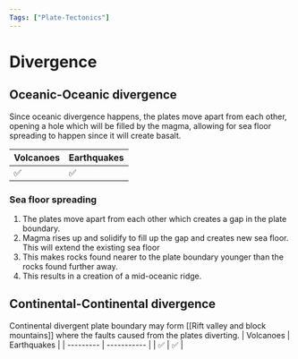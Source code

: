 ```yaml
---
Tags: ["Plate-Tectonics"]
---
```

# Divergence
## Oceanic-Oceanic divergence
Since oceanic divergence happens, the plates move apart from each other, opening a hole which will be filled by the magma, allowing for sea floor spreading to happen since it will create basalt.

| Volcanoes | Earthquakes |
| --------- | ----------- |
| ✅        | ✅          |  
### Sea floor spreading
1. The plates move apart from each other which creates a gap in the plate boundary.
2. Magma rises up and solidify to fill up the gap and creates new sea floor.
	This will extend the existing sea floor
3. This makes rocks found nearer to the plate boundary younger than the rocks found further away.
4. This results in a creation of a mid-oceanic ridge.

## Continental-Continental divergence 
Continental divergent plate boundary may form [[Rift valley and block mountains]] where the faults caused from the plates diverting.
| Volcanoes | Earthquakes |
| --------- | ----------- |
| ✅        | ✅          | 